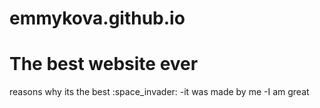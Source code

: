 # emmykova.github.io

<h1> The best website ever </h1>
<p> reasons why its the best :space_invader:
 -it was made by me 
 -I am great </p>

